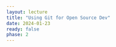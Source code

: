 ```yaml
---
layout: lecture
title: "Using Git for Open Source Dev"
date: 2024-01-23
ready: false
phase: 2
---
```

